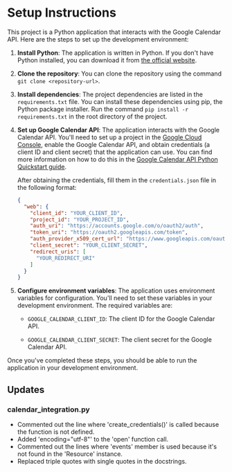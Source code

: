 # Setup Instructions

This project is a Python application that interacts with the Google Calendar API. Here are the steps to set up the development environment:

1. **Install Python**: The application is written in Python. If you don't have Python installed, you can download it from [the official website](https://www.python.org/downloads/).

2. **Clone the repository**: You can clone the repository using the command `git clone <repository-url>`.

3. **Install dependencies**: The project dependencies are listed in the `requirements.txt` file. You can install these dependencies using pip, the Python package installer. Run the command `pip install -r requirements.txt` in the root directory of the project.

4. **Set up Google Calendar API**: The application interacts with the Google Calendar API. You'll need to set up a project in the [Google Cloud Console](https://console.cloud.google.com/), enable the Google Calendar API, and obtain credentials (a client ID and client secret) that the application can use. You can find more information on how to do this in the [Google Calendar API Python Quickstart guide](https://developers.google.com/calendar/quickstart/python).

   After obtaining the credentials, fill them in the `credentials.json` file in the following format:

   ```json
   {
     "web": {
       "client_id": "YOUR_CLIENT_ID",
       "project_id": "YOUR_PROJECT_ID",
       "auth_uri": "https://accounts.google.com/o/oauth2/auth",
       "token_uri": "https://oauth2.googleapis.com/token",
       "auth_provider_x509_cert_url": "https://www.googleapis.com/oauth2/v1/certs",
       "client_secret": "YOUR_CLIENT_SECRET",
       "redirect_uris": [
         "YOUR_REDIRECT_URI"
       ]
     }
   }
   ```

5. **Configure environment variables**: The application uses environment variables for configuration. You'll need to set these variables in your development environment. The required variables are:

    - `GOOGLE_CALENDAR_CLIENT_ID`: The client ID for the Google Calendar API.

    - `GOOGLE_CALENDAR_CLIENT_SECRET`: The client secret for the Google Calendar API.

Once you've completed these steps, you should be able to run the application in your development environment.

## Updates

### calendar_integration.py
- Commented out the line where 'create_credentials()' is called because the function is not defined.
- Added 'encoding="utf-8"' to the 'open' function call.
- Commented out the lines where 'events' member is used because it's not found in the 'Resource' instance.
- Replaced triple quotes with single quotes in the docstrings.